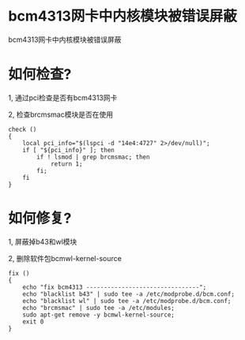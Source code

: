 # bcm4313网卡中内核模块被错误屏蔽

bcm4313网卡中内核模块被错误屏蔽

# 如何检查?

1, 通过pci检查是否有bcm4313网卡

2, 检查brcmsmac模块是否在使用

```
check () 
{ 
    local pci_info="$(lspci -d "14e4:4727" 2>/dev/null)";
    if [ "${pci_info}" ]; then
        if ! lsmod | grep brcmsmac; then
            return 1;
        fi;
    fi
}
```

# 如何修复?

1, 屏蔽掉b43和wl模块

2, 删除软件包bcmwl-kernel-source

```
fix () 
{ 
    echo "fix bcm4313 --------------------------------";
    echo "blacklist b43" | sudo tee -a /etc/modprobe.d/bcm.conf;
    echo "blacklist wl" | sudo tee -a /etc/modprobe.d/bcm.conf;
    echo "brcmsmac" | sudo tee -a /etc/modules;
    sudo apt-get remove -y bcmwl-kernel-source;
    exit 0
}
```
